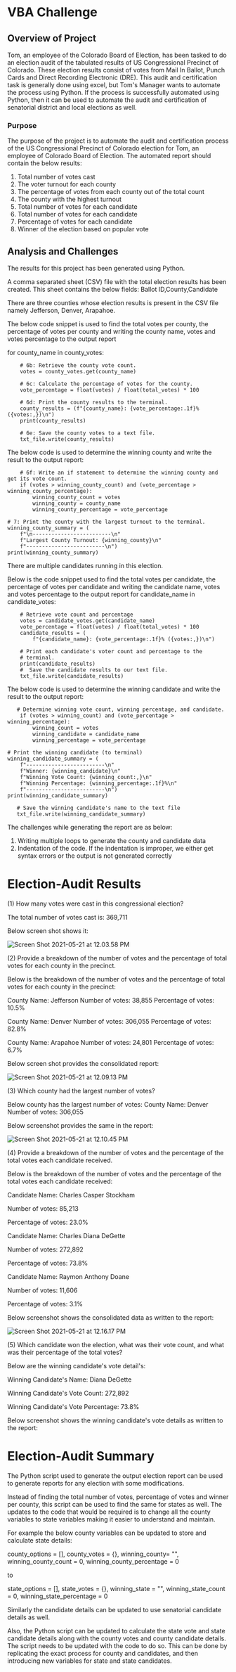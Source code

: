 # VBA Challenge

## Overview of Project

Tom, an employee of the Colorado Board of Election, has been tasked to do an election audit of the tabulated results of US Congressional Precinct of Colorado. These election results consist of votes from Mail In Ballot, Punch Cards and Direct Recording Electronic (DRE). This audit and certification task is generally done using excel, but Tom's Manager wants to automate the process using Python. If the process is successfully automated using Python, then it can be used to automate the audit and certification of senatorial district and local elections as well.


### Purpose

The purpose of the project is to automate the audit and certification process of the US Congressional Precinct of Colorado election for Tom, an employee of Colorado Board of Election.
The automated report should contain the below results:

1. Total number of votes cast
2. The voter turnout for each county
3. The percentage of votes from each county out of the total count
4. The county with the highest turnout
5. Total number of votes for each candidate
6. Total number of votes for each candidate
7. Percentage of votes for each candidate
8. Winner of the election based on popular vote

## Analysis and Challenges

The results for this project has been generated using Python.

A comma separated sheet (CSV) file with the total election results has been created.
This sheet contains the below fields:
Ballot ID,County,Candidate

There are three counties whose election results is present in the CSV file namely Jefferson, Denver, Arapahoe.

The below code snippet is used to find the total votes per county, the percentage of votes per county and writing the county name, votes and votes percentage to the output report

for county_name in county_votes:

        # 6b: Retrieve the county vote count.
        votes = county_votes.get(county_name)

        # 6c: Calculate the percentage of votes for the county.
        vote_percentage = float(votes) / float(total_votes) * 100

        # 6d: Print the county results to the terminal.
        county_results = (f"{county_name}: {vote_percentage:.1f}% ({votes:,})\n")
        print(county_results)

        # 6e: Save the county votes to a text file.
        txt_file.write(county_results)

The below code is used to determine the winning county and write the result to the output report:

        # 6f: Write an if statement to determine the winning county and get its vote count.
        if (votes > winning_county_count) and (vote_percentage > winning_county_percentage):
            winning_county_count = votes
            winning_county = county_name
            winning_county_percentage = vote_percentage

    # 7: Print the county with the largest turnout to the terminal.
    winning_county_summary = (
        f"\n-------------------------\n"
        f"Largest County Turnout: {winning_county}\n"
        f"-------------------------\n")
    print(winning_county_summary)

There are multiple candidates running in this election. 

Below is the code snippet used to find the total votes per candidate, the percentage of votes per candidate and writing the candidate name, votes and votes percentage to the output report for candidate_name in candidate_votes:

        # Retrieve vote count and percentage
        votes = candidate_votes.get(candidate_name)
        vote_percentage = float(votes) / float(total_votes) * 100
        candidate_results = (
            f"{candidate_name}: {vote_percentage:.1f}% ({votes:,})\n")

        # Print each candidate's voter count and percentage to the
        # terminal.
        print(candidate_results)
        #  Save the candidate results to our text file.
        txt_file.write(candidate_results)


The below code is used to determine the winning candidate and write the result to the output report:

       # Determine winning vote count, winning percentage, and candidate.
        if (votes > winning_count) and (vote_percentage > winning_percentage):
            winning_count = votes
            winning_candidate = candidate_name
            winning_percentage = vote_percentage

    # Print the winning candidate (to terminal)
    winning_candidate_summary = (
        f"-------------------------\n"
        f"Winner: {winning_candidate}\n"
        f"Winning Vote Count: {winning_count:,}\n"
        f"Winning Percentage: {winning_percentage:.1f}%\n"
        f"-------------------------\n")
    print(winning_candidate_summary)

       # Save the winning candidate's name to the text file
       txt_file.write(winning_candidate_summary)

The challenges while generating the report are as below:

1. Writing multiple loops to generate the county and candidate data
2. Indentation of the code. If the indentation is improper, we either get syntax errors or the output is not generated correctly

# Election-Audit Results

(1) How many votes were cast in this congressional election?

   
   The total number of votes cast is: 369,711

   Below screen shot shows it:


   ![Screen Shot 2021-05-21 at 12.03.58 PM](https://i.imgur.com/LLVEVaJ.png)


(2) Provide a breakdown of the number of votes and the percentage of total votes for each county in the precinct.

  Below is the breakdown of the number of votes and the percentage of total votes for each county in the precinct:

  County Name: Jefferson
  Number of votes: 38,855 
  Percentage of votes: 10.5% 

  County Name: Denver
  Number of votes: 306,055
  Percentage of votes: 82.8%

  County Name: Arapahoe
  Number of votes: 24,801
  Percentage of votes: 6.7%

  Below screen shot provides the consolidated report:

![Screen Shot 2021-05-21 at 12.09.13 PM](https://i.imgur.com/PoFaDvN.png)

(3)  Which county had the largest number of votes?

Below county has the largest number of votes:
County Name: Denver
Number of votes: 306,055

Below screenshot provides the same in the report:


![Screen Shot 2021-05-21 at 12.10.45 PM](https://i.imgur.com/i428jsD.png)


(4) Provide a breakdown of the number of votes and the percentage of the total votes each candidate received.

Below is the breakdown of the number of votes and the percentage of the total votes each candidate received:

Candidate Name: Charles Casper Stockham

Number of votes: 85,213

Percentage of votes: 23.0%

Candidate Name: Charles Diana DeGette

Number of votes: 272,892

Percentage of votes: 73.8%

Candidate Name: Raymon Anthony Doane

Number of votes: 11,606

Percentage of votes: 3.1%

Below screenshot shows the consolidated data as written to the report:


![Screen Shot 2021-05-21 at 12.16.17 PM](https://i.imgur.com/c1Oizpz.png)


(5) Which candidate won the election, what was their vote count, and what was their percentage of the total votes?

Below are the winning candidate's vote detail's:

Winning Candidate's Name: Diana DeGette

Winning Candidate's Vote Count: 272,892

Winning Candidate's Vote Percentage: 73.8%

Below screenshot shows the winning candidate's vote details as written to the report:

# Election-Audit Summary

The Python script used to generate the output election report can be used to generate reports for any election with some modifications.

Instead of finding the total number of votes, percentage of votes and winner per county, this script can be used to find the same for states as well. The updates to the code that would be required is to change all the county variables to state variables making it easier to understand and maintain.

For example the below county variables can be updated to store and calculate state details:

county_options = [], 
county_votes = {}, 
winning_county= "", 
winning_county_count = 0, 
winning_county_percentage = 0

to

state_options = [], 
state_votes = {}, 
winning_state = "", 
winning_state_count = 0, 
winning_state_percentage = 0

Similarly the candidate details can be updated to use senatorial candidate details as well.

Also, the Python script can be updated to calculate the state vote and state candidate details along with the county votes and county candidate details. The script needs to be updated with the code to do so. This can be done by replicating the exact process for county and candidates, and then introducing new variables for state and state candidates.







